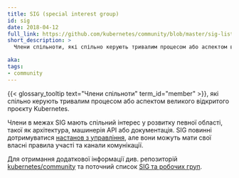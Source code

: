 ```yaml
---
title: SIG (special interest group)
id: sig
date: 2018-04-12
full_link: https://github.com/kubernetes/community/blob/master/sig-list.md#special-interest-groups 
short_description: >
  Члени спільноти, які спільно керують тривалим процесом або аспектом великого відкритого проєкту Kubernetes.

aka: 
tags:
- community
---
```


{{< glossary_tooltip text="Члени спільноти" term_id="member" >}}, які спільно керують тривалим процесом або аспектом великого відкритого проєкту Kubernetes.

<!--more-->

Члени в межах SIG мають спільний інтерес у розвитку певної області, такої як архітектура, машинерія API або документація. SIG повинні дотримуватися [настанов з управління](https://github.com/kubernetes/community/blob/master/committee-steering/governance/sig-governance.md), але вони можуть мати свої власні правила участі та канали комунікації.

Для отримання додаткової інформації див. репозиторій [kubernetes/community](https://github.com/kubernetes/community) та поточний список [SIG та робочих груп](https://github.com/kubernetes/community/blob/master/sig-list.md).
